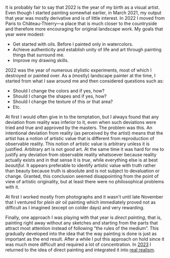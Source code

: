 It is probably fair to say that 2022 is the year of my birth as a visual
artist. Even though I started painting somewhat earlier, in March 2021, my
output that year was mostly derivative and is of little interest. In 2022 I
moved from Paris to Château-Thierry—a place that is much closer to the
countryside and therefore more encouraging for original landscape work. My
goals that year were modest:

* Get started with oils. Before I painted only in watercolors.
* Achieve authenticity and establish unity of life and art through painting
  things that surround me.
* Improve my drawing skills.

2022 was the year of numerous stylistic experiments, most of which I
destroyed or painted over. As a (mostly) landscape painter at the time, I
started from what I saw around me and then considered questions such as:

* Should I change the colors and if yes, how?
* Should I change the shapes and if yes, how?
* Should I change the texture of this or that area?
* Etc.

At first I would often give in to the temptation, but I always found that
any deviation from reality was inferior to it, even when such deviations
were tried and true and approved by the masters. The problem was this. An
intentional deviation from reality (as perceived by the artist) means that
the artist has a notion of artistic value that is different from
reproduction of observable reality. This notion of artistic value is
arbitrary unless it is justified. Arbitrary art is not good art. At the same
time it was hard for me to justify any deviation from observable reality
whatsoever because reality actually exists and in that sense it is *true*,
while everything else is at best *beautiful*. It appears preferable to
identify artistic value with truth rather than beauty because truth is
absolute and is not subject to devaluation or change. Granted, this
conclusion seemed disappointing from the point of view of artistic
originality, but at least there were no philosophical problems with it.

At first I worked mostly from photographs and it wasn't until late November
that I ventured for *plein air* oil painting which immediately proved not as
difficult as I imagined (except on colder days) and very rewarding.

Finally, one approach I was playing with that year is *direct painting*,
that is, painting right away without any sketches and starting from the
parts that attract most attention instead of following “the rules of the
medium”. This gradually developed into the idea that the way painting is
done is just as important as the end result. After a while I put this
approach on hold since it was much more difficult and required a lot of
concentration. In [2023](/art/2023.html) I returned to the idea of direct
painting and integrated it into [real realism](/essay/real-realism.html).

